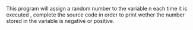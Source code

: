 This program will assign a random number to the variable n each time it is executed , complete the source code in order to print wether the number stored in the variable is negative or positive.
